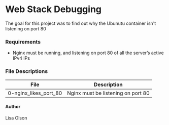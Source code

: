 # Web Stack Debugging
The goal for this project was to find out why the Ubunutu container isn't listening on port 80

### Requirements
- Nginx must be running, and listening on port 80 of all the server’s active IPv4 IPs

### File Descriptions
| File | Description |
| ------------- |:-------------:|
| 0-nginx_likes_port_80 | Nginx must be listening on port 80 |

#### Author
Lisa Olson
